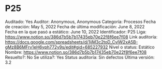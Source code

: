 # P25

Auditado: Yes
Auditor: Anonymous, Anonymous
Categoría: Procesos
Fecha de creación: May 5, 2022
Fecha de última modificación: June 8, 2022
Fecha en la que pasó a estático: June 10, 2022
Identificador: P25
Liga: https://www.notion.so/386d7b5b7b17435eb70e22f8f6ee7f08 
Link auditoría: https://docs.google.com/spreadsheets/d/1ijM3c2toD_CvIW2xA5B-gMz8B6MFrv1eH6yph772y9s/edit#gid=685227932
Nivel o status: Estático
Nombre: https://www.notion.so/386d7b5b7b17435eb70e22f8f6ee7f08 
Resuelto?: No
Se utiliza?: Yes
Status auditoría: Sin defectos
Última versión: 3.2